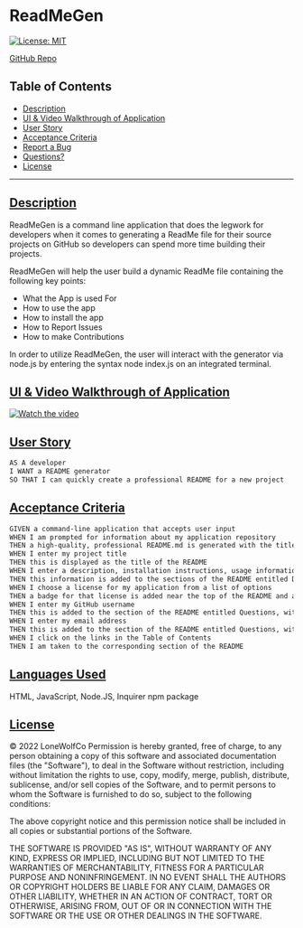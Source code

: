 # ReadMeGen
[![License: MIT](https://img.shields.io/badge/License-MIT-lightgrey.svg)](https://opensource.org/licenses/MIT)

[GitHub Repo](https://github.com/lonewolfco/readmegen)



## Table of Contents
- [Description](#description)
- [UI & Video Walkthrough of Application](#video)
- [User Story](#userstory)
- [Acceptance Criteria](#ac)
- [Report a Bug](#bug)
- [Questions?](#questions)
- [License](#license)

---

## [Description](#description)
<a name="description"></a>
ReadMeGen is a command line application that does the legwork for developers when it comes to generating a ReadMe file for their source projects on GitHub so developers can spend more time building their projects. 

ReadMeGen will help the user build a dynamic ReadMe file containing the following key points:
- What the App is used For
- How to use the app
- How to install the app
- How to Report Issues
- How to make Contributions

In order to utilize ReadMeGen, the user will interact with the generator via node.js by entering the syntax node index.js on an integrated terminal.


## [UI & Video Walkthrough of Application](#video)
<a name="video"></a>

[![Watch the video](https://cdn.loom.com/sessions/thumbnails/eb4710d5ec10446a8fea149dd94e5b7e-with-play.gif)](https://www.loom.com/share/eb4710d5ec10446a8fea149dd94e5b7e)



## [User Story](#userstory)
<a name="userstory"></a>
```md
AS A developer
I WANT a README generator
SO THAT I can quickly create a professional README for a new project
```


## [Acceptance Criteria](#ac)
<a name="ac"></a>
``` md
GIVEN a command-line application that accepts user input
WHEN I am prompted for information about my application repository
THEN a high-quality, professional README.md is generated with the title of my project and sections entitled Description, Table of Contents, Installation, Usage, License, Contributing, Tests, and Questions
WHEN I enter my project title
THEN this is displayed as the title of the README
WHEN I enter a description, installation instructions, usage information, contribution guidelines, and test instructions
THEN this information is added to the sections of the README entitled Description, Installation, Usage, Contributing, and Tests
WHEN I choose a license for my application from a list of options
THEN a badge for that license is added near the top of the README and a notice is added to the section of the README entitled License that explains which license the application is covered under
WHEN I enter my GitHub username
THEN this is added to the section of the README entitled Questions, with a link to my GitHub profile
WHEN I enter my email address
THEN this is added to the section of the README entitled Questions, with instructions on how to reach me with additional questions
WHEN I click on the links in the Table of Contents
THEN I am taken to the corresponding section of the README
```



## [Languages Used](#languages)
<a name="languages"></a>
HTML, JavaScript, Node.JS, Inquirer npm package




## [License](#license)
<a name="license"></a>

© 2022 LoneWolfCo
Permission is hereby granted, free of charge, to any person obtaining a copy
of this software and associated documentation files (the "Software"), to deal
in the Software without restriction, including without limitation the rights
to use, copy, modify, merge, publish, distribute, sublicense, and/or sell
copies of the Software, and to permit persons to whom the Software is
furnished to do so, subject to the following conditions:

The above copyright notice and this permission notice shall be included in all
copies or substantial portions of the Software.

THE SOFTWARE IS PROVIDED "AS IS", WITHOUT WARRANTY OF ANY KIND, EXPRESS OR
IMPLIED, INCLUDING BUT NOT LIMITED TO THE WARRANTIES OF MERCHANTABILITY,
FITNESS FOR A PARTICULAR PURPOSE AND NONINFRINGEMENT. IN NO EVENT SHALL THE
AUTHORS OR COPYRIGHT HOLDERS BE LIABLE FOR ANY CLAIM, DAMAGES OR OTHER
LIABILITY, WHETHER IN AN ACTION OF CONTRACT, TORT OR OTHERWISE, ARISING FROM,
OUT OF OR IN CONNECTION WITH THE SOFTWARE OR THE USE OR OTHER DEALINGS IN THE
SOFTWARE.
